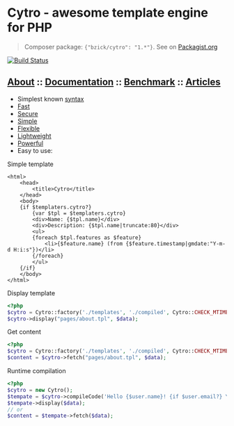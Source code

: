 Cytro - awesome template engine for PHP
==========================

> Composer package: `{"bzick/cytro": "1.*"}`. See on [Packagist.org](https://packagist.org/packages/bzick/cytro)

[![Build Status](https://travis-ci.org/bzick/cytro.png?branch=master)](https://travis-ci.org/bzick/cytro)
## [About](./docs/about.md) :: [Documentation](./docs/main.md) :: [Benchmark](./docs/benchmark.md) :: [Articles](./docs/articles.md)

* Simplest known [syntax](./docs/syntax.md)
* [Fast](./docs/benchmark.md)
* [Secure](./docs/settings.md)
* [Simple](./ideology.md)
* [Flexible](./docs/main.md#extends)
* [Lightweight](./docs/benchmark.md#satistic)
* [Powerful](./docs/main.md)
* Easy to use:

Simple template

```smarty
<html>
    <head>
        <title>Cytro</title>
    </head>
    <body>
    {if $templaters.cytro?}
        {var $tpl = $templaters.cytro}
        <div>Name: {$tpl.name}</div>
        <div>Description: {$tpl.name|truncate:80}</div>
        <ul>
        {foreach $tpl.features as $feature}
            <li>{$feature.name} (from {$feature.timestamp|gmdate:"Y-m-d H:i:s"})</li>
        {/foreach}
        </ul>
    {/if}
    </body>
</html>
```

Display template

```php
<?php
$cytro = Cytro::factory('./templates', './compiled', Cytro::CHECK_MTIME);
$cytro->display("pages/about.tpl", $data);
```

Get content

```php
<?php
$cytro = Cytro::factory('./templates', './compiled', Cytro::CHECK_MTIME);
$content = $cytro->fetch("pages/about.tpl", $data);
```

Runtime compilation

```php
<?php
$cytro = new Cytro();
$tempate = $cytro->compileCode('Hello {$user.name}! {if $user.email?} Your email: {$user.email} {/if}');
$tempate->display($data);
// or
$content = $tempate->fetch($data);
```
